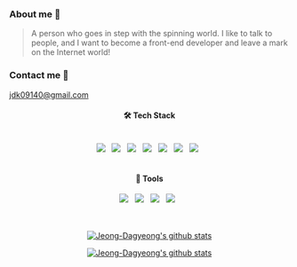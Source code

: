 ### About me 👋
>A person who goes in step with the spinning world.
>I like to talk to people, and I want to become a front-end developer and leave a mark on the Internet world!
</hr>

### Contact me 🙌
jdk09140@gmail.com
	

<h4 align="center"><b>🛠 Tech Stack</b></h4>
</br>
<div align="center">
<img src="https://img.shields.io/badge/HTML5-E34F26?style=flat-square&logo=HTML5&logoColor=white"/></a> &nbsp
<img src="https://img.shields.io/badge/CSS3-1572B6?style=flat-square&logo=CSS3&logoColor=white"/></a> &nbsp
<img src="https://img.shields.io/badge/JavaScript-F7DF1E?style=flat-square&logo=JavaScript&logoColor=white"/></a> &nbsp
<img src="https://img.shields.io/badge/Vue.js-46a327?style=flat-square&logo=Vue.js&logoColor=white"/></a> &nbsp
<img src="https://img.shields.io/badge/React.js-61DAFB?style=flat-square&logo=React&logoColor=white"/></a> &nbsp
<img src="https://img.shields.io/badge/Sass-CC6699?style=flat-square&logo=Sass&logoColor=white"/></a> &nbsp
<img src="https://img.shields.io/badge/Styled-Components-DB7093?style=flat-square&logo=styled-components&logoColor=white"/></a> &nbsp
</div>


<!-- <img src="https://img.shields.io/badge/MONGODB-1e9e44?style=flat-square&logo=MONGODB&logoColor=white"/></a> &nbsp -->

<br/>
<h4 align="center"><b>👀 Tools</b></h4>
<div align="center">
<img src="https://img.shields.io/badge/TRELLO-0052CC?style=flat-square&logo=TRELLO&logoColor=white"/></a> &nbsp
<img src="https://img.shields.io/badge/FIGMA-F24E1E?style=flat-square&logo=FIGMA&logoColor=white"/></a> &nbsp
<img src="https://img.shields.io/badge/GITHUB-120801?style=flat-square&logo=GITHUB&logoColor=white"/></a> &nbsp
<img src="https://img.shields.io/badge/SLACK-4A154B?style=flat-square&logo=SLACK&logoColor=white"/></a> &nbsp
<!-- <img src="https://img.shields.io/badge/POSTMAN-ff8221?style=flat-square&logo=POSTMAN&logoColor=white"/></a> &nbsp -->
<br/>
</div>
</br></br>

<div align="center">
	
[![Jeong-Dagyeong's github stats](https://github-readme-stats.vercel.app/api/top-langs/?username=Jeong-Dagyeong&layout=compact)](https://github.com/Jeong-Dagyeong/github-readme-stats)

[![Jeong-Dagyeong's github stats](https://github-readme-stats.vercel.app/api?username=Jeong-Dagyeong)](https://github.com/anuraghazra/github-readme-stats)
</div>

